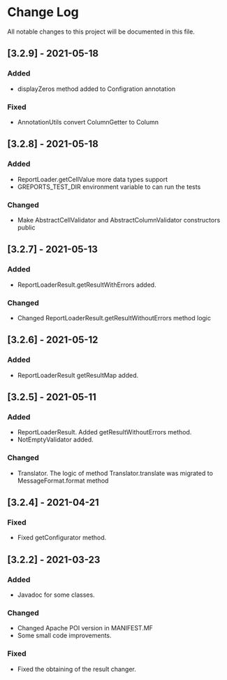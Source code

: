 # Change Log
All notable changes to this project will be documented in this file.

## [3.2.9] - 2021-05-18

### Added
- displayZeros method added to Configration annotation
### Fixed
- AnnotationUtils convert ColumnGetter to Column

## [3.2.8] - 2021-05-18

### Added
- ReportLoader.getCellValue more data types support
- GREPORTS_TEST_DIR environment variable to can run the tests
### Changed
- Make AbstractCellValidator and AbstractColumnValidator constructors public

## [3.2.7] - 2021-05-13

### Added
- ReportLoaderResult.getResultWithErrors added.
### Changed
- Changed ReportLoaderResult.getResultWithoutErrors method logic

## [3.2.6] - 2021-05-12

### Added
- ReportLoaderResult getResultMap added.

## [3.2.5] - 2021-05-11

### Added
- ReportLoaderResult. Added getResultWithoutErrors method.
- NotEmptyValidator added.
### Changed
- Translator. The logic of method Translator.translate was migrated to MessageFormat.format method

## [3.2.4] - 2021-04-21

### Fixed
- Fixed getConfigurator method.

## [3.2.2] - 2021-03-23

### Added
- Javadoc for some classes.
### Changed
- Changed Apache POI version in MANIFEST.MF
- Some small code improvements.
### Fixed
- Fixed the obtaining of the result changer.